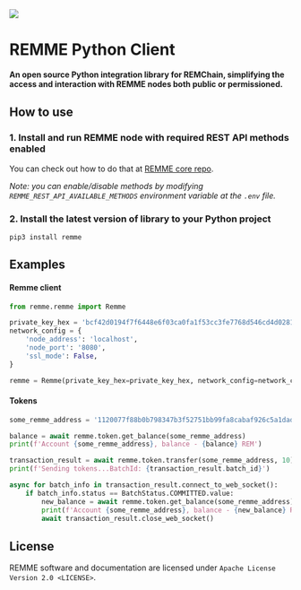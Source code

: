 <img src="https://avatars1.githubusercontent.com/u/29229038" />

REMME Python Client
===================

**An open source Python integration library for REMChain, simplifying the access and interaction with REMME nodes both public or permissioned.**

## How to use

### 1. Install and run REMME node with required REST API methods enabled

You can check out how to do that at [REMME core repo](<https://github.com/Remmeauth/remme-core/>).

*Note: you can enable/disable methods by modifying `REMME_REST_API_AVAILABLE_METHODS` environment variable at the `.env` file.*

### 2. Install the latest version of library to your Python project

```
pip3 install remme
```

## Examples

#### Remme client

```python
from remme.remme import Remme

private_key_hex = 'bcf42d0194f7f6448e6f03ca0fa1f53cc3fe7768d546cd4d028144aba654d7aa'
network_config = {
    'node_address': 'localhost',
    'node_port': '8080',
    'ssl_mode': False,
}

remme = Remme(private_key_hex=private_key_hex, network_config=network_config)
```

#### Tokens

```python
some_remme_address = '1120077f88b0b798347b3f52751bb99fa8cabaf926c5a1dad2d975d7b966a85b3a9c21'

balance = await remme.token.get_balance(some_remme_address)
print(f'Account {some_remme_address}, balance - {balance} REM')

transaction_result = await remme.token.transfer(some_remme_address, 10)
print(f'Sending tokens...BatchId: {transaction_result.batch_id}')

async for batch_info in transaction_result.connect_to_web_socket():
	if batch_info.status == BatchStatus.COMMITTED.value:
    	new_balance = await remme.token.get_balance(some_remme_address)
        print(f'Account {some_remme_address}, balance - {new_balance} REM')
        await transaction_result.close_web_socket()
```

## License

REMME software and documentation are licensed under `Apache License Version 2.0 <LICENSE>`.

